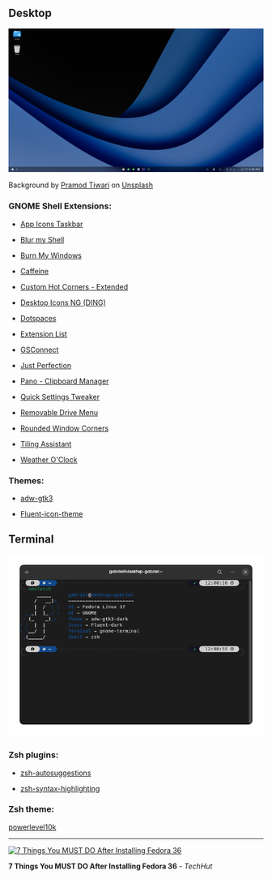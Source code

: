 ## Desktop

![](desktop.png)

Background by [Pramod Tiwari](https://unsplash.com/@pramodtiwari?utm_source=unsplash&utm_medium=referral&utm_content=creditCopyText) on [Unsplash](https://unsplash.com/de/fotos/W3kxCizLWvo?utm_source=unsplash&utm_medium=referral&utm_content=creditCopyText)

### GNOME Shell Extensions:

- [App Icons Taskbar](https://extensions.gnome.org/extension/4944/app-icons-taskbar/)

- [Blur my Shell](https://extensions.gnome.org/extension/3193/blur-my-shell/)

- [Burn My Windows](https://extensions.gnome.org/extension/4679/burn-my-windows/)

- [Caffeine](https://extensions.gnome.org/extension/517/caffeine/)

- [Custom Hot Corners - Extended](https://extensions.gnome.org/extension/4167/custom-hot-corners-extended/)

- [Desktop Icons NG (DING)](https://extensions.gnome.org/extension/2087/desktop-icons-ng-ding/)

- [Dotspaces](https://extensions.gnome.org/extension/5347/dotspaces/)

- [Extension List](https://extensions.gnome.org/extension/3088/extension-list/)

- [GSConnect](https://extensions.gnome.org/extension/1319/gsconnect/)

- [Just Perfection](https://extensions.gnome.org/extension/3843/just-perfection/)

- [Pano - Clipboard Manager](https://extensions.gnome.org/extension/5278/pano/)

- [Quick Settings Tweaker](https://extensions.gnome.org/extension/5446/quick-settings-tweaker/)

- [Removable Drive Menu](https://extensions.gnome.org/extension/7/removable-drive-menu/)

- [Rounded Window Corners](https://extensions.gnome.org/extension/5237/rounded-window-corners/)

- [Tiling Assistant](https://extensions.gnome.org/extension/3733/tiling-assistant/)

- [Weather O'Clock](https://extensions.gnome.org/extension/5470/weather-oclock/)

### Themes:

- [adw-gtk3](https://github.com/lassekongo83/adw-gtk3)

- [Fluent-icon-theme](https://github.com/vinceliuice/Fluent-icon-theme)

## Terminal

![](terminal.png)

### Zsh plugins:

- [zsh-autosuggestions](https://github.com/zsh-users/zsh-autosuggestions)

- [zsh-syntax-highlighting](https://github.com/zsh-users/zsh-syntax-highlighting)

### Zsh theme:

[powerlevel10k](https://github.com/romkatv/powerlevel10k)

---

[![7 Things You MUST DO After Installing Fedora 36](https://img.youtube.com/vi/RrRpXs2pkzg/hqdefault.jpg)](https://www.youtube.com/watch?v=RrRpXs2pkzg)

**7 Things You MUST DO After Installing Fedora 36** - *TechHut*
